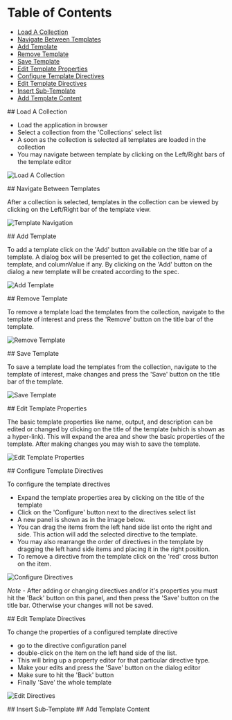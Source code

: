 # Table of Contents

- [Load A Collection](#load_collection)
- [Navigate Between Templates](#navigate_templates)
- [Add Template](#add_template)
- [Remove Template](#remove_template)
- [Save Template](#save_template)
- [Edit Template Properties](#edit_template_properties)
- [Configure Template Directives](#configure_template_direcives)
- [Edit Template Directives](#edit_template_directive_properties)
- [Insert Sub-Template](#insert_sub_template)
- [Add Template Content](#add_content)


<a name="load_collection"/>
## Load A Collection

- Load the application in browser
- Select a collection from the 'Collections' select list
- A soon as the collection is selected all templates are loaded in the collection
- You may navigate between template by clicking on the Left/Right bars of the template editor

![Load A Collection](https://github.com/FlatBallFlyer/IBM-Data-Merge-Utility/blob/post-integ/idmu-editor/src/main/node/docs/screen-shots/main-controller.png)


<a name="navigate_templates"/>
## Navigate Between Templates

After a collection is selected, templates in the collection can be viewed by
clicking on the Left/Right bar of the template view.

![Template Navigation](https://github.com/FlatBallFlyer/IBM-Data-Merge-Utility/blob/post-integ/idmu-editor/src/main/node/docs/screen-shots/left-right-nav.png)

<a name="add_template"/>
## Add Template

To add a template click on the 'Add' button available on the title bar of a template. A dialog
box will be presented to get the collection, name of template, and columnValue if any. By clicking
on the 'Add' button on the dialog a new template will be created according to the spec.

![Add Template](https://github.com/FlatBallFlyer/IBM-Data-Merge-Utility/blob/post-integ/idmu-editor/src/main/node/docs/screen-shots/add-template.png)

<a name="remove_template"/>
## Remove Template

To remove a template load the templates from the collection, navigate to the
template of interest and press the 'Remove' button on the title bar of the
template. 

![Remove Template](https://github.com/FlatBallFlyer/IBM-Data-Merge-Utility/blob/post-integ/idmu-editor/src/main/node/docs/screen-shots/left-right-nav.png)

<a name="save_template"/>
## Save Template

To save a template load the templates from the collection, navigate to the
template of interest, make changes and press the 'Save' button on the title
bar of the template. 

![Save Template](https://github.com/FlatBallFlyer/IBM-Data-Merge-Utility/blob/post-integ/idmu-editor/src/main/node/docs/screen-shots/left-right-nav.png)

<a name="edit_template_properties"/>
## Edit Template Properties

The basic template properties like name, output, and description 
can be edited or changed by clicking on the title of the
template (which is shown as a hyper-link). This will expand the area and show the
basic properties of the template. After making changes you may wish to save the
template.

![Edit Template Properties](https://github.com/FlatBallFlyer/IBM-Data-Merge-Utility/blob/post-integ/idmu-editor/src/main/node/docs/screen-shots/template-properties-editor.png)

<a name="configure_template_directives"/>
## Configure Template Directives

To configure the template directives

- Expand the template properties area by clicking on the title of the template
- Click on the 'Configure' button next to the directives select list
- A new panel is shown as in the image below.
- You can drag the items from the left hand side list onto the right and side. This
  action will add the selected directive to the template.
- You may also rearrange the order of directives in the template by dragging the left
 hand side items and placing it in the right position.
- To remove a directive from the template click on the 'red' cross button on the item.


![Configure Directives ](https://github.com/FlatBallFlyer/IBM-Data-Merge-Utility/blob/post-integ/idmu-editor/src/main/node/docs/screen-shots/drag-drop-directives.png)


*Note* - After adding or changing directives and/or it's properties you must hit the 'Back'
button on this panel, and then press the 'Save' button on the title bar. Otherwise your
changes will not be saved.

<a name="edit_template_directive_properties"/>
## Edit Template Directives

To change the properties of a configured template directive

- go to the directive configuration panel
- double-click on the item on the left hand side of the list.
- This will bring up a property editor for that particular directive type.
- Make your edits and press the 'Save' button on the dialog editor
- Make sure to hit the 'Back' button
- Finally 'Save' the whole template

![Edit Directives](https://github.com/FlatBallFlyer/IBM-Data-Merge-Utility/blob/post-integ/idmu-editor/src/main/node/docs/screen-shots/directives-editor.png)

<a name="insert_sub_template"/>
## Insert Sub-Template

<a name="add_content"/>
## Add Template Content

